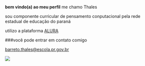 **bem vindo(a) ao meu perfil**
me chamo Thales

sou componente curricular de pensamento conputacional pela rede estadual de educação do paraná

utilizo a plataforma [ALURA](https://alura.com.br)

###você pode entrar em contato comigo

barreto.thales@escola.pr.gov.br

![](https://media1.tenor.com/m/JEO6b9n5yRMAAAAd/darling-in-the-franxx.gif)
